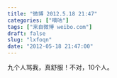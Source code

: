 ```yaml
---
title: "微博 2012.5.18 21:47"
categories: ["嘀咕"]
tags: ["来自微博 weibo.com"]
draft: false
slug: "lxfoqn"
date: "2012-05-18 21:47:00"
---
```


<p>九个人骂我，真舒服！不对，10个人。 ​​​​</p>
